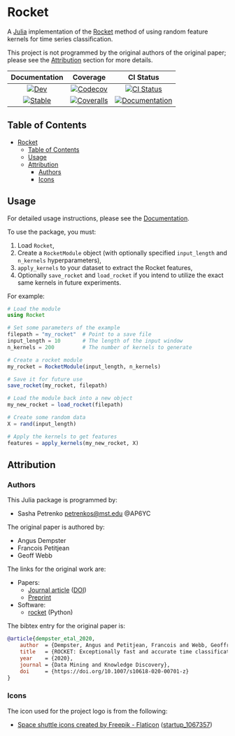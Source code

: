 # Rocket

A [Julia][julialang] implementation of the [Rocket][rocket-doi] method of using random feature kernels for time series classification.

This project is not programmed by the original authors of the original paper; please see the [Attribution](#attribution) section for more details.

| **Documentation** | **Coverage** | **CI Status** |
|:-----------------:|:------------:|:-------------:|
| [![Dev][docs-dev-img]][docs-dev-url] | [![Codecov][codecov-img]][codecov-url] | [![CI Status][ci-img]][ci-url] |
| [![Stable][docs-stable-img]][docs-stable-url] | [![Coveralls][coveralls-img]][coveralls-url] | [![Documentation][doc-status-img]][doc-status-url] |

[docs-stable-img]: https://img.shields.io/badge/docs-stable-blue.svg
[docs-stable-url]: https://AP6YC.github.io/Rocket.jl/stable

[docs-dev-img]: https://img.shields.io/badge/docs-dev-blue.svg
[docs-dev-url]: https://AP6YC.github.io/Rocket.jl/dev

[doc-status-img]: https://github.com/AP6YC/Rocket.jl/actions/workflows/Documentation.yml/badge.svg
[doc-status-url]: https://github.com/AP6YC/Rocket.jl/actions/workflows/Documentation.yml

[ci-img]: https://github.com/AP6YC/Rocket.jl/workflows/CI/badge.svg
[ci-url]: https://github.com/AP6YC/Rocket.jl/actions?query=workflow%3ACI

[codecov-img]: https://codecov.io/gh/AP6YC/Rocket.jl/branch/main/graph/badge.svg
[codecov-url]: https://codecov.io/gh/AP6YC/Rocket.jl

[coveralls-img]: https://coveralls.io/repos/github/AP6YC/Rocket.jl/badge.svg?branch=main
[coveralls-url]: https://coveralls.io/github/AP6YC/Rocket.jl?branch=main

[julialang]: https://julialang.org/
[rocket-doi]: https://doi.org/10.1007/s10618-020-00701-z
[rocket-code]: https://github.com/angus924/rocket
[rocket-paper]: https://link.springer.com/article/10.1007/s10618-020-00701-z
[rocket-preprint]: https://arxiv.org/abs/1910.13051

## Table of Contents

- [Rocket](#rocket)
  - [Table of Contents](#table-of-contents)
  - [Usage](#usage)
  - [Attribution](#attribution)
    - [Authors](#authors)
    - [Icons](#icons)

## Usage

For detailed usage instructions, please see the [Documentation][docs-dev-url].

To use the package, you must:

1. Load `Rocket`,
2. Create a `RocketModule` object (with optionally specified `input_length` and `n_kernels` hyperparameters),
3. `apply_kernels` to your dataset to extract the Rocket features,
4. Optionally `save_rocket` and `load_rocket` if you intend to utilize the exact same kernels in future experiments.

For example:

```julia
# Load the module
using Rocket

# Set some parameters of the example
filepath = "my_rocket"  # Point to a save file
input_length = 10       # The length of the input window
n_kernels = 200         # The number of kernels to generate

# Create a rocket module
my_rocket = RocketModule(input_length, n_kernels)

# Save it for future use
save_rocket(my_rocket, filepath)

# Load the module back into a new object
my_new_rocket = load_rocket(filepath)

# Create some random data
X = rand(input_length)

# Apply the kernels to get features
features = apply_kernels(my_new_rocket, X)
```

## Attribution

### Authors

This Julia package is programmed by:

- Sasha Petrenko <petrenkos@mst.edu> @AP6YC

The original paper is authored by:

- Angus Dempster
- Francois Petitjean
- Geoff Webb

The links for the original work are:

- Papers:
  - [Journal article][rocket-paper] ([DOI][rocket-doi])
  - [Preprint][rocket-preprint]
- Software:
  - [rocket][rocket-code] (Python)

The bibtex entry for the original paper is:

```bibtex
@article{dempster_etal_2020,
    author  = {Dempster, Angus and Petitjean, Francois and Webb, Geoffrey I},
    title   = {ROCKET: Exceptionally fast and accurate time classification using random convolutional kernels},
    year    = {2020},
    journal = {Data Mining and Knowledge Discovery},
    doi     = {https://doi.org/10.1007/s10618-020-00701-z}
}
```

### Icons

The icon used for the project logo is from the following:

- [Space shuttle icons created by Freepik - Flaticon](https://www.flaticon.com/free-icons/space-shuttle) ([startup_1067357](https://www.flaticon.com/free-icon/startup_1067357))
